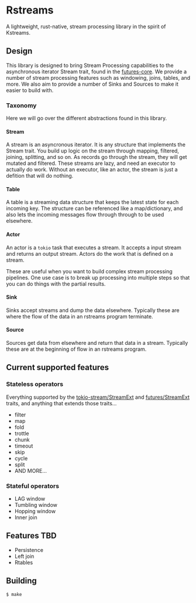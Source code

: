# Rstreams
A lightweight, rust-native, stream processing library in the spirit of Kstreams.

## Design
This library is designed to bring Stream Processing capabilities to the asynchronous iterator Stream trait, found in the [futures-core](https://docs.rs/futures-core/0.3.30/futures_core/stream/trait.Stream.html). We provide a number of stream processing features such as windowing, joins, tables, and more. We also aim to provide a number of Sinks and Sources to make it easier to build with.

### Taxonomy 
Here we will go over the different abstractions found in this library.

#### Stream 
A stream is an asyncronous iterator. It is any structure that implements the Stream trait. You build up logic on the stream through mapping, filtered, joining, splitting, and so on. As records go through the stream, they will get mutated and filtered. These streams are lazy, and need an executor to actually do work. Without an executor, like an actor, the stream is just a defition that will do nothing.

#### Table
A table is a streaming data structure that keeps the latest state for each incoming key. The structure can be referenced like a map/dictionary, and also lets the incoming messages flow through through to be used elsewhere.

#### Actor 
An actor is a `tokio` task that executes a stream. It accepts a input stream and returns an output stream. Actors do the work that is defined on a stream. 

These are useful when you want to build complex stream processing pipelines. One use case is to break up processing into multiple steps so that you can do things with the partial results.

#### Sink
Sinks accept streams and dump the data elsewhere. Typically these are where the flow of the data in an rstreams program terminate.

#### Source
Sources get data from elsewhere and return that data in a stream. Typically these are at the beginning of flow in an rstreams program.


## Current supported features

### Stateless operators
Everything supported by the
[tokio-stream/StreamExt](https://docs.rs/tokio-stream/0.1.14/tokio_stream/trait.StreamExt.html) and
[futures/StreamExt](https://docs.rs/futures/latest/futures/stream/trait.StreamExt.html)
traits, and anything that extends those traits...
- filter
- map
- fold
- trottle
- chunk
- timeout
- skip
- cycle
- split
- AND MORE...

### Stateful operators
- LAG window
- Tumbling window
- Hopping window
- Inner join

## Features TBD
- Persistence
- Left join
- Rtables

## Building

```shell
$ make
```

